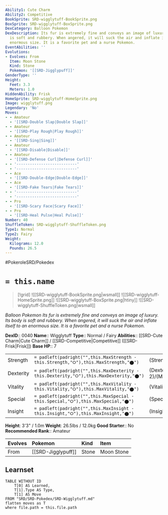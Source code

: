 ```yaml
---
Ability1: Cute Charm
Ability2: Competitive
BookSprite: SRD-wigglytuff-BookSprite.png
BoxSprite: SRD-wigglytuff-BoxSprite.png
DexCategory: Balloon Pokemon
DexDescription: Its fur is extremely fine and conveys an image of luxury. Its body
  is soft and rubbery. When angered, it will suck the air and inflate itself to an
  enormous size. It is a favorite pet and a nurse Pokemon.
EventAbilities: ''
Evolutions:
- Evolves: From
  Item: Moon Stone
  Kind: Stone
  Pokemon: '[[SRD-Jigglypuff]]'
GenderType: ''
Height:
  Feet: 3.3
  Meters: 1.0
HiddenAbility: Frisk
HomeSprite: SRD-wigglytuff-HomeSprite.png
Image: wigglytuff.png
Legendary: 'No'
Moves:
- - Amateur
  - '[[SRD-Double Slap|Double Slap]]'
- - Amateur
  - '[[SRD-Play Rough|Play Rough]]'
- - Amateur
  - '[[SRD-Sing|Sing]]'
- - Amateur
  - '[[SRD-Disable|Disable]]'
- - Amateur
  - '[[SRD-Defense Curl|Defense Curl]]'
- - '---------------------------'
  - '---------------------------'
- - Ace
  - '[[SRD-Double-Edge|Double-Edge]]'
- - Ace
  - '[[SRD-Fake Tears|Fake Tears]]'
- - '---------------------------'
  - '---------------------------'
- - Pro
  - '[[SRD-Scary Face|Scary Face]]'
- - Pro
  - '[[SRD-Heal Pulse|Heal Pulse]]'
Number: 40
ShuffleToken: SRD-wigglytuff-ShuffleToken.png
Type1: Normal
Type2: Fairy
Weight:
  Kilograms: 12.0
  Pounds: 26.5
---
```


#PokeroleSRD/Pokedex

# `= this.name`

> [!grid]
> ![[SRD-wigglytuff-BookSprite.png|wsmall]]
> ![[SRD-wigglytuff-HomeSprite.png]]
> ![[SRD-wigglytuff-BoxSprite.png|htiny]]
> ![[SRD-wigglytuff-ShuffleToken.png|wsmall]]


*Balloon Pokemon*
*Its fur is extremely fine and conveys an image of luxury. Its body is soft and rubbery. When angered, it will suck the air and inflate itself to an enormous size. It is a favorite pet and a nurse Pokemon.*

**DexID**:: 0040
**Name**:: Wigglytuff
**Type**:: Normal / Fairy
**Abilities**:: [[SRD-Cute Charm|Cute Charm]] / [[SRD-Competitive|Competitive]] ([[SRD-Frisk|Frisk]])
**Base HP**:: 7

|           |                                                                                        |                                          |
| --------- | -------------------------------------------------------------------------------------- | ---------------------------------------- |
| Strength  | `= padleft(padright("",this.MaxStrength - this.Strength,"⭘"),this.MaxStrength,"⬤")`    | (Strength::2)/(MaxStrength::5)   |
| Dexterity | `= padleft(padright("",this.MaxDexterity - this.Dexterity,"⭘"),this.MaxDexterity,"⬤")` | (Dexterity:: 2)/(MaxDexterity::4) |
| Vitality  | `= padleft(padright("",this.MaxVitality - this.Vitality,"⭘"),this.MaxVitality,"⬤")`    | (Vitality::2)/(MaxVitality::4)   |
| Special   | `= padleft(padright("",this.MaxSpecial - this.Special,"⭘"),this.MaxSpecial,"⬤")`       | (Special::2)/(MaxSpecial::5)     |
| Insight   | `= padleft(padright("",this.MaxInsight - this.Insight,"⭘"),this.MaxInsight,"⬤")`       | (Insight::2)/(MaxInsight::4)     |

**Height**: 3'3" / 1.0m
**Weight**: 26.5lbs / 12.0kg
**Good Starter**:: No
**Recommended Rank**:: Amateur

| Evolves   | Pokemon            | Kind   | Item       |
|:----------|:-------------------|:-------|:-----------|
| From      | [[SRD-Jigglypuff]] | Stone  | Moon Stone |

## Learnset

```dataview
TABLE WITHOUT ID
    T[0] AS Learned,
    T[1].Type AS Type,
    T[1] AS Move
FROM "SRD/SRD-Pokedex/SRD-Wigglytuff.md"
flatten moves as T
where file.path = this.file.path
```

